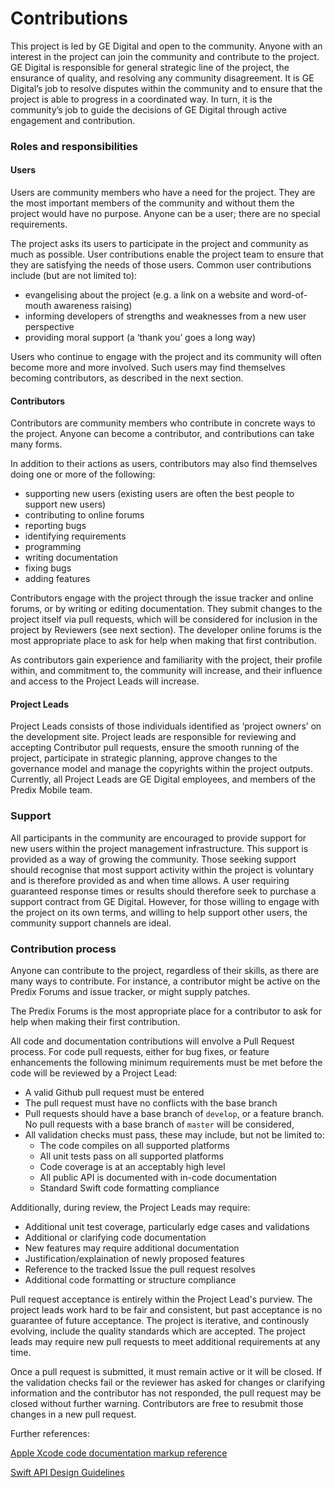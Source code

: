 Contributions
===

This project is led by GE Digital and open to the community. Anyone with an interest in the project can join the community and contribute to the project. GE Digital is responsible for general strategic line of the project, the ensurance of quality, and resolving any community disagreement. It is GE Digital’s job to resolve disputes within the community and to ensure that the project is able to progress in a coordinated way. In turn, it is the community’s job to guide the decisions of GE Digital through active engagement and contribution.

### Roles and responsibilities

#### Users

Users are community members who have a need for the project. They are the most important members of the community and without them the project would have no purpose. Anyone can be a user; there are no special requirements.

The project asks its users to participate in the project and community as much as possible. User contributions enable the project team to ensure that they are satisfying the needs of those users. Common user contributions include (but are not limited to):

* evangelising about the project (e.g. a link on a website and word-of-mouth awareness raising)
* informing developers of strengths and weaknesses from a new user perspective
* providing moral support (a ‘thank you’ goes a long way)

Users who continue to engage with the project and its community will often become more and more involved. Such users may find themselves becoming contributors, as described in the next section. 

#### Contributors

Contributors are community members who contribute in concrete ways to the project. Anyone can become a contributor, and contributions can take many forms.

In addition to their actions as users, contributors may also find themselves doing one or more of the following:

* supporting new users (existing users are often the best people to support new users)
* contributing to online forums
* reporting bugs
* identifying requirements
* programming
* writing documentation
* fixing bugs
* adding features

Contributors engage with the project through the issue tracker and online forums, or by writing or editing documentation. They submit changes to the project itself via pull requests, which will be considered for inclusion in the project by Reviewers (see next section). The developer online forums is the most appropriate place to ask for help when making that first contribution.

As contributors gain experience and familiarity with the project, their profile within, and commitment to, the community will increase, and their influence and access to the Project Leads will increase.

#### Project Leads

Project Leads consists of those individuals identified as ‘project owners’ on the development site. Project leads are responsible for reviewing and accepting Contributor pull requests, ensure the smooth running of the project, participate in strategic planning, approve changes to the governance model and manage the copyrights within the project outputs. Currently, all Project Leads are GE Digital employees, and members of the Predix Mobile team. 

### Support

All participants in the community are encouraged to provide support for new users within the project management infrastructure. This support is provided as a way of growing the community. Those seeking support should recognise that most support activity within the project is voluntary and is therefore provided as and when time allows. A user requiring guaranteed response times or results should therefore seek to purchase a support contract from GE Digital. However, for those willing to engage with the project on its own terms, and willing to help support other users, the community support channels are ideal.

### Contribution process

Anyone can contribute to the project, regardless of their skills, as there are many ways to contribute. For instance, a contributor might be active on the Predix Forums and issue tracker, or might supply patches. 

The Predix Forums is the most appropriate place for a contributor to ask for help when making their first contribution. 

All code and documentation contributions will envolve a Pull Request process. For code pull requests, either for bug fixes, or feature enhancements the following minimum requirements must be met before the code will be reviewed by a Project Lead:

* A valid Github pull request must be entered
* The pull request must have no conflicts with the base branch
* Pull requests should have a base branch of `develop`, or a feature branch. No pull requests with a base branch of `master` will be considered,
* All validation checks must pass, these may include, but not be limited to:
	* The code compiles on all supported platforms
	* All unit tests pass on all supported platforms
	* Code coverage is at an acceptably high level
	* All public API is documented with in-code documentation
	* Standard Swift code formatting compliance

Additionally, during review, the Project Leads may require:

* Additional unit test coverage, particularly edge cases and validations
* Additional or clarifying code documentation
* New features may require additional documentation
* Justification/explaination of newly proposed features
* Reference to the tracked Issue the pull request resolves
* Additional code formatting or structure compliance

Pull request acceptance is entirely within the Project Lead's purview. The project leads work hard to be fair and consistent, but past acceptance is no guarantee of future acceptance. The project is iterative, and continously evolving, include the quality standards which are accepted. The project leads may require new pull requests to meet additional requirements at any time.
 
Once a pull request is submitted, it must remain active or it will be closed. If the validation checks fail or the reviewer has asked for changes or clarifying information and the contributor has not responded, the pull request may be closed without further warning. Contributors are free to resubmit those changes in a new pull request.


	
Further references:

[Apple Xcode code documentation markup reference](https://developer.apple.com/library/content/documentation/Xcode/Reference/xcode_markup_formatting_ref/index.html)

[Swift API Design Guidelines](https://swift.org/documentation/api-design-guidelines/)

